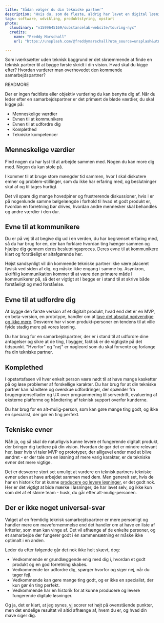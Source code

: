 ```yaml
---
title: "Sådan vælger du din tekniske partner"
description: "Hvis du, som de fleste, aldrig har lavet en digital løsning før og ikke er teknisk anlagt, er det meget svært at vide, hvad du skal kigge efter i en teknisk partner."
tags: software, udvikling, produktstyring, opstart
photo:
  cloudinary: "v1599645169/substancelab-website/touring-nyc"
  credits:
    name: "Freddy Marschall"
    url: "https://unsplash.com/@freddymarschall?utm_source=unsplash&utm_medium=referral&utm_content=creditCopyText"

---
```


Som iværksætter uden teknisk baggrund er det skræmmende at finde en teknisk partner til at bygge første skridt i din vision. Hvad skal du kigge efter? Hvordan vurderer man overhovedet den kommende samarbejdspartner?

READMORE

Der er ingen facitliste eller objektiv vurdering du kan benytte dig af. Når du leder efter en samarbejdspartner er det primært de bløde værdier, du skal kigge på:

- Menneskelige værdier
- Evnen til at kommunikere
- Evnen til at udfordre dig
- Komplethed
- Tekniske kompetencer

## Menneskelige værdier

Find nogen du har lyst til at arbejde sammen med. Nogen du kan more dig med. Nogen du kan stole på.

I kommer til at bruge store mængder tid sammen, hvor I skal diskutere emner og problem-stillinger, som du ikke har erfaring med, og beslutninger skal af og til tages hurtigt.

Det vil spare dig mange hovedpiner og frustrerende diskussioner, hvis I er på nogenlunde samme bølgelængde i forhold til hvad et godt produkt er, hvordan en forretning bør drives, hvordan andre mennesker skal behandles og andre værdier i den dur.

## Evne til at kommunikere

Du er på vej til at begive dig ud i en verden, du har begrænset erfaring med, så du har brug for en, der kan forklare hvordan ting hænger sammen og hjælpe dig gennem deres beslutningsproces. Deres evne til at kommunikere klart og forståeligt er altafgørende her.

Højst sandsynligt vil din kommende tekniske partner ikke være placeret fysisk ved siden af dig, og måske ikke engang i samme by. Asynkron, skriftlig kommunikation kommer til at være den primære måde I kommunikerer på, så det er vigtigt at I begge er i stand til at skrive både forståeligt og med forståelse.

## Evne til at udfordre dig

At bygge den første version af et digitalt produkt, hvad end det er en MVP, en beta-version, en prototype, handler om at [lave det absolut nødvendige og ikke mere](/articles/fokus/). Desværre har vi som produkt-personer en tendens til at ville fylde stadig mere på vores løsning.

Du har brug for en samarbejdspartner, der er i stand til at udfordre dine antagelser og sikre at de ting, I bygger, faktisk er de vigtigste på det tidspunkt. "Hvorfor" og "nej" er nøgleord som du skal forvente og forlange fra din tekniske partner.

## Komplethed

I opstartsfasen vil hver enkelt person være nødt til at have mange kasketter på og løse problemer af forskellige karakter. Du har brug for at din tekniske partner kan håndtere og overskue udfordringer, der spænder fra brugergrænseflader og UX over programmering til serverdrift, evaluering af eksterne platforme og håndtering af teknisk support overfor kunderne.

Du har brug for en alt-mulig-person, som kan gøre mange ting godt, og ikke en specialist, der gør én ting perfekt.

## Tekniske evner

Nåh ja, og så skal de naturligvis kunne levere et fungerende digitalt produkt, der bringer dig tættere på din vision. Hvordan de gør det er mindre relevant her, især hvis vi taler MVP og prototyper, der alligevel ender med at blive ændret - er der tale om en løsning af mere varig karakter, er de tekniske evner det mere vigtige.

Det er desværre stort set umuligt at vurdere en teknisk partners tekniske evner uden at have arbejdet sammen med dem. Men generelt set, hvis de har en historik for at kunne [producere og levere løsninger](/cases/), er det godt nok. Her er det vigtigt at bide mærke i løsninger, de har lavet selv, og ikke kun som del af et større team - husk, du går efter alt-mulig-personen.

## Der er ikke noget universal-svar

Valget af en fremtidig teknisk samarbejdspartner er mere personligt og handler mere om mavefornemmelse end det handler om at have en liste af kriterier, som man kan vinge af. Det vil afhænge af de enkelte personer, og et samarbejde der fungerer godt i én sammensætning er måske ikke optimalt i en anden.

Leder du efter følgende går det nok ikke helt skævt, dog:

- Vedkommende er grundlæggende enig med dig i, hvordan et godt produkt og en god forretning skabes.
- Vedkommende tør udfordre dig, spørger hvorfor og siger nej, når du tager fejl.
- Vedkommende kan gøre mange ting godt, og er ikke en specialist, der kun gør én ting perfekt.
- Vedkommende har en historik for at kunne producere og levere fungerende digitale løsninger.

Og ja, det er klart, at jeg synes, [vi](/) scorer ret højt på ovenstående punkter, men det endelige resultat vil altid afhænge af, hvem du er, og hvad din mave siger dig.
